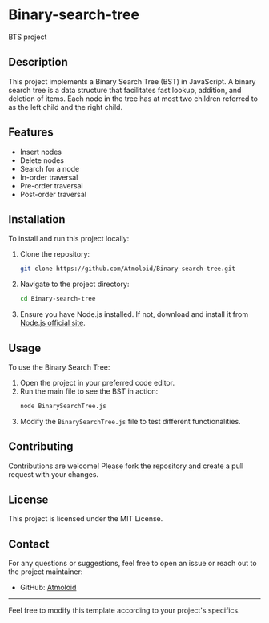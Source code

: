 # Binary-search-tree

BTS project

## Description
This project implements a Binary Search Tree (BST) in JavaScript. A binary search tree is a data structure that facilitates fast lookup, addition, and deletion of items. Each node in the tree has at most two children referred to as the left child and the right child.

## Features
- Insert nodes
- Delete nodes
- Search for a node
- In-order traversal
- Pre-order traversal
- Post-order traversal

## Installation
To install and run this project locally:

1. Clone the repository:
    ```sh
    git clone https://github.com/Atmoloid/Binary-search-tree.git
    ```
2. Navigate to the project directory:
    ```sh
    cd Binary-search-tree
    ```
3. Ensure you have Node.js installed. If not, download and install it from [Node.js official site](https://nodejs.org/).

## Usage
To use the Binary Search Tree:

1. Open the project in your preferred code editor.
2. Run the main file to see the BST in action:
    ```sh
    node BinarySearchTree.js
    ```
3. Modify the `BinarySearchTree.js` file to test different functionalities.

## Contributing
Contributions are welcome! Please fork the repository and create a pull request with your changes.

## License
This project is licensed under the MIT License.

## Contact
For any questions or suggestions, feel free to open an issue or reach out to the project maintainer:
- GitHub: [Atmoloid](https://github.com/Atmoloid)

---

Feel free to modify this template according to your project's specifics.
